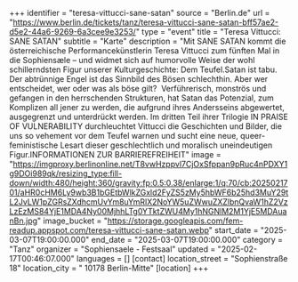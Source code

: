 +++
identifier = "teresa-vittucci-sane-satan"
source = "Berlin.de"
url = "https://www.berlin.de/tickets/tanz/teresa-vittucci-sane-satan-bff57ae2-d5e2-44a6-9269-6a3cee9e3253/"
type = "event"
title = "Teresa Vittucci: SANE SATAN"
subtitle = "Karte"
description = "Mit SANE SATAN kommt die österreichische Performancekünstlerin Teresa Vittucci zum fünften Mal in die Sophiensæle – und widmet sich auf humorvolle Weise der wohl schillerndsten Figur unserer Kulturgeschichte: Dem Teufel.Satan ist tabu. Der abtrünnige Engel ist das Sinnbild des Bösen schlechthin. Aber wer entscheidet, wer oder was als böse gilt?  Verführerisch, monströs und gefangen in den herrschenden Strukturen, hat Satan das Potenzial, zum Komplizen all jener zu werden, die aufgrund ihres Andersseins abgewertet, ausgegrenzt und unterdrückt werden. Im dritten Teil ihrer Trilogie IN PRAISE OF VULNERABILITY durchleuchtet Vittucci die Geschichten und Bilder, die uns so vehement vor dem Teufel warnen und sucht eine neue, queer-feministische Lesart dieser geschlechtlich und moralisch uneindeutigen Figur.INFORMATIONEN ZUR BARRIEREFREIHEIT"
image = "https://imgproxy.berlinonline.net/T8vwHzppvl7CjOxSfppan9pRuc4nPDXY1g9DOi989qk/resizing_type:fill-down/width:480/height:360/gravity:fp:0.5:0.38/enlarge:1/q:70/cb:2025021701/aHR0cHM6Ly9wb3B1bGEtbWlkZGxld2FyZS5zMy5hbWF6b25hd3MuY29tL2JvLW1pZGRsZXdhcmUvYm8uYmRlX2NoYW5uZWwuZXZlbnQvaW1hZ2VzLzEzMS84YjE1MDA4Ny00MjhhLTg0YTktZWU4My1hNGNlM2M1YjE5MDAuanBn.jpg"
image_bucket = "https://storage.googleapis.com/fem-readup.appspot.com/teresa-vittucci-sane-satan.webp"
start_date = "2025-03-07T19:00:00.000"
end_date = "2025-03-07T19:00:00.000"
category = "Tanz"
organizer = "Sophiensaele - Festsaal"
updated = "2025-02-17T00:46:07.000"
languages = []
[contact]
location_street = "Sophienstraße 18"
location_city = " 10178 Berlin-Mitte"
[location]
+++
